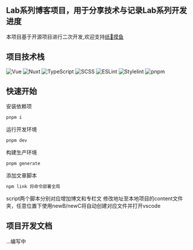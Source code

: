 ## Lab系列博客项目，用于分享技术与记录Lab系列开发进度  
本项目基于开源项目进行二次开发,欢迎支持[纸🦌摸鱼](github.com/L33Z22L11/blog-v3)

## 项目技术栈  
![Vue](https://img.shields.io/badge/框架-Vue-42b883?logo=vue.js&logoColor=ffffff&color=42b883)
![Nuxt](https://img.shields.io/badge/框架-Nuxt-00DC82?logo=Nuxt.js&logoColor=ffffff&color=00DC82)
![TypeScript](https://img.shields.io/badge/code-TypeScript-3178C6?logo=TypeScript&logoColor=ffffff&color=3178C6)
![SCSS](https://img.shields.io/badge/预编译器-SCSS-CC6699?logo=Sass&logoColor=ffffff&color=CC6699)
![ESLint](https://img.shields.io/badge/代码风格-ESLint-4B32C3?logo=eslint&logoColor=ffffff&color=4B32C3)
![Stylelint](https://img.shields.io/badge/代码风格-Stylelint-5B2C6F?logo=stylelint&logoColor=ffffff&color=5B2C6F)
![pnpm](https://img.shields.io/badge/工具-pnpm-0078D4?logo=pnpm&logoColor=ffffff&color=0078D4)



## 快速开始
安装依赖项
```sh
pnpm i
```

运行开发环境

```sh
pnpm dev
```

构建生产环境

```sh
pnpm generate
```

添加文章脚本

```sh
npm link 将命令部署全局
```
script两个脚本分别对应增加博文和专栏文
修改地址至本地项目的content文件夹，任意位置下使用newB/newC将自动创建对应文件并打开vscode

## 项目开发文档
...编写中

<!-- ```sh
.
app # 项目源目录
│   ├── assets # 资源文件(指定css预编译scss)
│   ├── components # 组件
│   │   ├── content # 内容组件
│   │   ├── patial # 模块组件
│   │   ├── widgets # 小组件
│   │   ├── zhilu # 个人 VI 组件
│   │   └── ... # 布局组件
│   ├── composables # 组合式函数
│   ├── pages # 页面
│   │   ├── page.vue # 首页
│   │   ├── page/[[id]].vue # 首页动态路由
│   │   ├── archive.vue # 归档
│   │   └── [...slug].vue # 正文、404
│   ├── stores # 状态管理
│   ├── types # 类型定义
│   ├── utils # 工具函数
│   ├── app.config.ts # 前端配置
│   ├── app.vue # 布局
│   └── error.vue # 错误页
├── content # 文章
│   ├── drafts # 草稿，生产环境不显示
│   ├── posts # 文章
│   ├── previews # 预览
│   ├── link.md # 友链
│   └── theme.md # 主题介绍
├── patches # npm 包补丁
├── public # 静态资源
│   └── fonts # 字体
├── server # 服务端
│   ├── api # 接口
│   │   └── stats.get.ts # 博客静态统计
│   ├── plugins # Nitro 插件
│   │   ├── anti-mirror.ts # 恶意反代跳转
│   │   ├── fix-post-date.ts # 修复文章时区
│   │   └── fix-post-path.ts # 美化文章链接
│   └── routes # 路由
│       └── atom.xml.get.ts # Atom 订阅源
├── ssl # 开发环境证书
├── blog.config.ts # 博客公共配置
├── nuxt.config.ts # Nuxt 配置
├── redirects.ts # 旧站点重定向配置
└── vercel.json # Vercel 配置
``` -->


